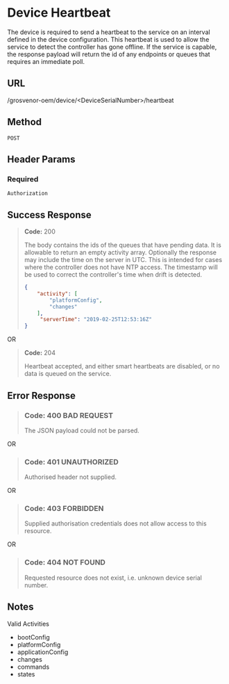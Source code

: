 # Device Heartbeat

The device is required to send a heartbeat to the service on an interval defined in the device configuration. This heartbeat is used to allow the service to detect the controller has gone offline. If the service is capable, the response payload will return the id of any endpoints or queues that requires an immediate poll.

## URL

/grosvenor-oem/device/\<DeviceSerialNumber\>/heartbeat

## Method

`POST`

## Header Params

### Required

`Authorization`

## Success Response

> **Code:** 200
>
> The body contains the ids of the queues that have pending data. It is allowable to return an empty activity array.  Optionally the response may include the time on the server in UTC.  This is intended for cases where the controller does not have NTP access.  The timestamp will be used to correct the controller's time when drift is detected.
>
> ````json
> {
>     "activity": [
>         "platformConfig",
>         "changes"
>     ],
>      "serverTime": "2019-02-25T12:53:16Z"
> }
>````

OR

> **Code:** 204
>
> Heartbeat accepted, and either smart heartbeats are disabled, or no data is queued on the service.

## Error Response

> ### **Code:** 400 BAD REQUEST
>
> The JSON payload could not be parsed.

OR

> ### **Code:** 401 UNAUTHORIZED
>
> Authorised header not supplied.

OR

> ### **Code:** 403 FORBIDDEN
>
> Supplied authorisation credentials does not allow access to this resource.

OR

> ### **Code:** 404 NOT FOUND
>
> Requested resource does not exist, i.e. unknown device serial number.

## Notes

Valid Activities

- bootConfig
- platformConfig
- applicationConfig
- changes
- commands
- states